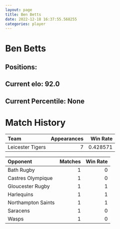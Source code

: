 ```yaml
---  
layout: page  
title: Ben Betts  
date: 2022-12-18 16:37:55.568255  
categories: player  
---
```

# Ben Betts

## Positions: 

## Current elo: 92.0

## Current Percentile: None

# Match History


| Team             |   Appearances |   Win Rate |
|:-----------------|--------------:|-----------:|
| Leicester Tigers |             7 |   0.428571 |

| Opponent           |   Matches |   Win Rate |
|:-------------------|----------:|-----------:|
| Bath Rugby         |         1 |          0 |
| Castres Olympique  |         1 |          0 |
| Gloucester Rugby   |         1 |          1 |
| Harlequins         |         1 |          1 |
| Northampton Saints |         1 |          1 |
| Saracens           |         1 |          0 |
| Wasps              |         1 |          0 |